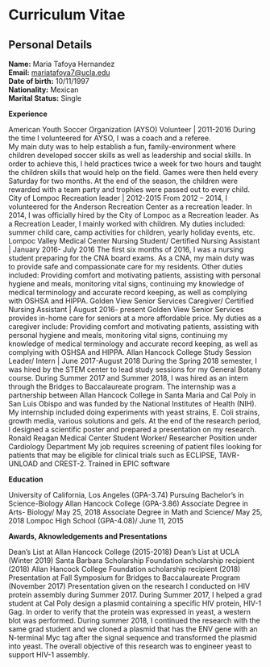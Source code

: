 # Curriculum Vitae

## Personal Details

**Name:** Maria Tafoya Hernandez <br>
**Email:** mariatafoya7@ucla.edu <br>
**Date of birth:** 10/11/1997 <br>
**Nationality:** Mexican <br>
**Marital Status:** Single  <br>


**Experience** <br>

American Youth Soccer Organization (AYSO) 
Volunteer | 2011-2016
During the time I volunteered for AYSO, I was a coach and a referee.  
My main duty was to help establish a fun, family-environment where children developed soccer skills as well as leadership and social skills. In order to achieve this, I held practices twice a week for two hours and taught the children skills that would help on the field. Games were then held every Saturday for two months. At the end of the season, the children were rewarded with a team party and trophies were passed out to every child. 
City of Lompoc
Recreation leader | 2012-2015
 From 2012 – 2014, I volunteered for the Anderson Recreation Center as a recreation leader. In 2014, I was officially hired by the City of Lompoc as a Recreation leader. 
As a Recreation Leader, I mainly worked with children.  My duties included: summer child care, camp activities for children, yearly holiday events, etc.
Lompoc Valley Medical Center
Nursing Student/ Certified Nursing Assistant | January 2016- July 2016
The first six months of 2016, I was a nursing student preparing for the CNA board exams. 
As a CNA, my main duty was to provide safe and compassionate care for my residents.
Other duties included: Providing comfort and motivating patients, assisting with personal hygiene and meals, monitoring vital signs, continuing my knowledge of medical terminology and accurate record keeping, as well as complying with OSHSA and HIPPA.
Golden View Senior Services 
Caregiver/ Certified Nursing Assistant | August 2016- present
Golden View Senior Services provides in-home care for seniors at a more affordable price.
My duties as a caregiver include: Providing comfort and motivating patients, assisting with personal hygiene and meals, monitoring vital signs, continuing my knowledge of medical terminology and accurate record keeping, as well as complying with OSHSA and HIPPA.
Allan Hancock College
Study Session Leader/ Intern | June 2017-August 2018
During the Spring 2018 semester, I was hired by the STEM center to lead study sessions for my General Botany course.
During Summer 2017 and Summer 2018, I was hired as an intern through the Bridges to Baccalaureate program. The internship was a partnership between Allan Hancock College in Santa Maria and Cal Poly in San Luis Obispo and was funded by the National Institutes of Health (NIH).  My internship included doing experiments with yeast strains, E. Coli strains, growth media, various solutions and gels. At the end of the research period, I designed a scientific poster and prepared a presentation on my research. 
Ronald Reagan Medical Center
Student Worker/ Researcher
Position under Cardiology Department
My job requires screening of patient files looking for patients that may be eligible for clinical trials such as ECLIPSE, TAVR-UNLOAD and CREST-2.
Trained in EPIC software

**Education** <br>

University of California, Los Angeles (GPA-3.74)
Pursuing Bachelor’s in Science-Biology
Allan Hancock College (GPA-3.86)
Associate Degree in Arts- Biology/ May 25, 2018
Associate Degree in Math and Science/ May 25, 2018
Lompoc High School (GPA-4.08)/ June 11, 2015

**Awards, Aknowledgements and Presentations** <br>

Dean’s List at Allan Hancock College (2015-2018)
Dean’s List at UCLA (Winter 2019)
Santa Barbara Scholarship Foundation scholarship recipient (2018)
Allan Hancock College Foundation scholarship recipient (2018)
Presentation at Fall Symposium for Bridges to Baccalaureate Program (November 2017)
Presentation given on the research I conducted on HIV protein assembly during Summer 2017. During Summer 2017, I helped a grad student at Cal Poly design a plasmid containing a specific HIV protein, HIV-1 Gag. In order to verify that the protein was expressed in yeast, a western blot was performed. During summer 2018, I continued the research with the same grad student and we cloned a plasmid that has the ENV gene with an N-terminal Myc tag after the signal sequence and transformed the plasmid into yeast. The overall objective of this research was to engineer yeast to support HIV-1 assembly. 

